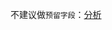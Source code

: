 不建议做`预留字段`：[分析][TheReservedField ]



[TheReservedField ]:https://blog.csdn.net/iw1210/article/details/44752771

